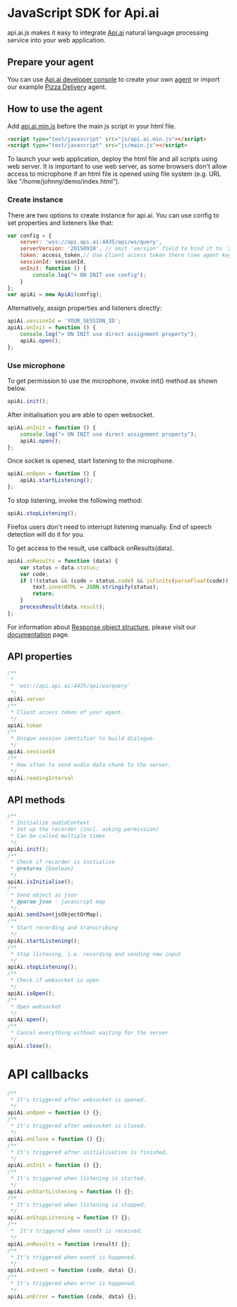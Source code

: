 JavaScript SDK for Api.ai
=====================================
api.ai.js makes it easy to integrate [Api.ai](https://api.ai) natural language processing service into your web application. 

## Prepare your agent

You can use [Api.ai developer console](https://console.api.ai/) to create your own [agent](https://docs.api.ai/docs/get-started) or
import our example [Pizza Delivery](resources/PizzaDelivery.zip) agent.

## How to use the agent

Add [api.ai.min.js](src/api.ai.min.js) before the main js script in your html file.
```html
<script type="text/javascript" src="js/api.ai.min.js"></script>
<script type="text/javascript" src="js/main.js"></script>
```

To launch your web application, deploy the html file and all scripts using web server. It is important to use web server, as some browsers don't allow access to microphone if an html file is opened using file system (e.g. URL like "/home/johnny/demo/index.html").

### Create instance
There are two options to create instance for api.ai.
You can use config to set properties and listeners like that:

```javascript
var config = {
    server: 'wss://api.api.ai:4435/api/ws/query',
    serverVersion: '20150910', // omit 'version' field to bind it to '20150910' or use 'null' to remove it from query
    token: access_token,// Use Client access token there (see agent keys).
    sessionId: sessionId,
    onInit: function () {
        console.log("> ON INIT use config");
    }
};
var apiAi = new ApiAi(config);
```

Alternatively, assign properties and listeners directly:

```javascript
apiAi.sessionId = 'YOUR_SESSION_ID';
apiAi.onInit = function () {
    console.log("> ON INIT use direct assignment property");
    apiAi.open();
};
```
### Use microphone
To get permission to use the microphone, invoke init() method as shown below.

```javascript
apiAi.init();
```

After initialisation you are able to open websocket.
```javascript
apiAi.onInit = function () {
    console.log("> ON INIT use direct assignment property");
    apiAi.open();
};
```

Once socket is opened, start listening to the microphone.
 
```javascript
apiAi.onOpen = function () {
    apiAi.startListening();
};
```

To stop listening, invoke the following method:
```javascript
apiAi.stopListening();
```

Firefox users don't need to interrupt listening manually. End of speech detection will do it for you. 

To get access to the result, use callback onResults(data).

```javascript
apiAi.onResults = function (data) {
    var status = data.status;
    var code;
    if (!(status && (code = status.code) && isFinite(parseFloat(code)) && code < 300 && code > 199)) {
        text.innerHTML = JSON.stringify(status);
        return;
    }
    processResult(data.result);
};
```

For information about [Response object structure](https://docs.api.ai/docs/query#response), please visit our [documentation](https://docs.api.ai/) page.

## API properties

```javascript
/**
 * 
 * 'wss://api.api.ai:4435/api/ws/query' 
 */
apiAi.server
/**
 * Client access token of your agent. 
 */
apiAi.token
/**
 * Unique session identifier to build dialogue. 
 */
apiAi.sessionId
/**
 * How often to send audio data chunk to the server.
 */
apiAi.readingInterval
```

## API methods

```javascript
/**
 * Initialize audioContext
 * Set up the recorder (incl. asking permission)
 * Can be called multiple times
 */
apiAi.init();
/**
 * Check if recorder is initialise
 * @returns {boolean}
 */
apiAi.isInitialise();
/**
 * Send object as json
 * @param json - javascript map
 */
apiAi.sendJson(jsObjectOrMap);
/**
 * Start recording and transcribing
 */
apiAi.startListening();
/**
 * Stop listening, i.e. recording and sending new input
 */
apiAi.stopListening();
/**
 * Check if websocket is open
 */
apiAi.isOpen();
/**
 * Open websocket
 */
apiAi.open();
/**
 * Cancel everything without waiting for the server
 */
apiAi.close();
```

# API callbacks

```javascript
/**
 * It's triggered after websocket is opened.
 */
apiAi.onOpen = function () {};
/**
 * It's triggered after websocket is closed. 
 */
apiAi.onClose = function () {};
/**
 * It's triggered after initialisation is finished.
 */
apiAi.onInit = function () {};
/**
 * It's triggered when listening is started. 
 */
apiAi.onStartListening = function () {};
/**
 * It's triggered when listening is stopped.
 */
apiAi.onStopListening = function () {};
/**
 *  It's triggered when result is received.
 */
apiAi.onResults = function (result) {};
/**
 * It's triggered when event is happened.
 */
apiAi.onEvent = function (code, data) {};
/**
 * It's triggered when error is happened.
 */
apiAi.onError = function (code, data) {};
```



